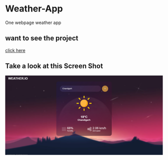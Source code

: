 # Weather-App
One webpage weather app 

## want to see the project
[click here](https://my-weatherappli.netlify.app/)

## Take a look at this Screen Shot
![Main Page Screen Shot](https://github.com/Prabj0t/Weather-App/blob/main/Screenshot%202023-12-28%20143200.png)
